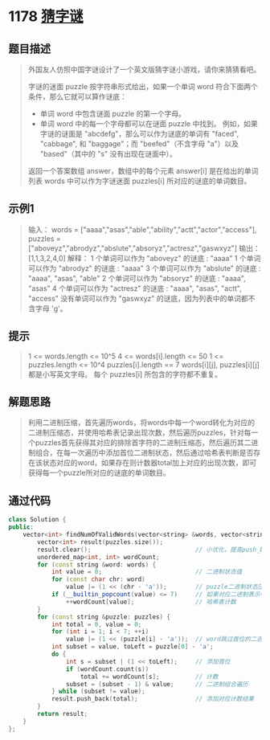 # 1178 [猜字谜](https://leetcode-cn.com/problems/number-of-valid-words-for-each-puzzle/)

## 题目描述

> 外国友人仿照中国字谜设计了一个英文版猜字谜小游戏，请你来猜猜看吧。
>
> 字谜的迷面 puzzle 按字符串形式给出，如果一个单词 word 符合下面两个条件，那么它就可以算作谜底：
>
> - 单词 word 中包含谜面 puzzle 的第一个字母。
> - 单词 word 中的每一个字母都可以在谜面 puzzle 中找到。
>     例如，如果字谜的谜面是 "abcdefg"，那么可以作为谜底的单词有 "faced", "cabbage", 和 "baggage"；而 "beefed"（不含字母 "a"）以及 "based"（其中的 "s" 没有出现在谜面中）。
>
> 返回一个答案数组 answer，数组中的每个元素 answer[i] 是在给出的单词列表 words 中可以作为字谜迷面 puzzles[i] 所对应的谜底的单词数目。
>

## 示例1

> 输入：
> words = ["aaaa","asas","able","ability","actt","actor","access"], 
> puzzles = ["aboveyz","abrodyz","abslute","absoryz","actresz","gaswxyz"]
> 输出：[1,1,3,2,4,0]
> 解释：
> 1 个单词可以作为 "aboveyz" 的谜底 : "aaaa" 
> 1 个单词可以作为 "abrodyz" 的谜底 : "aaaa"
> 3 个单词可以作为 "abslute" 的谜底 : "aaaa", "asas", "able"
> 2 个单词可以作为 "absoryz" 的谜底 : "aaaa", "asas"
> 4 个单词可以作为 "actresz" 的谜底 : "aaaa", "asas", "actt", "access"
> 没有单词可以作为 "gaswxyz" 的谜底，因为列表中的单词都不含字母 'g'。

## 提示

>1 <= words.length <= 10^5
>4 <= words[i].length <= 50
>1 <= puzzles.length <= 10^4
>puzzles[i].length == 7
>words[i][j], puzzles[i][j] 都是小写英文字母。
>每个 puzzles[i] 所包含的字符都不重复。

## 解题思路

>利用二进制压缩，首先遍历words，将words中每一个word转化为对应的二进制压缩态，并使用哈希表记录出现次数，然后遍历puzzles，针对每一个puzzles首先获得其对应的排除首字符的二进制压缩态，然后遍历其二进制组合，在每一次遍历中添加首位二进制状态，然后通过哈希表判断是否存在该状态对应的word，如果存在则计数器total加上对应的出现次数，即可获得每一个puzzle所对应的谜底的单词数目。

## 通过代码

```cpp
class Solution {
public:
    vector<int> findNumOfValidWords(vector<string> &words, vector<string> &puzzles) {
        vector<int> result(puzzles.size());
        result.clear();                             // 小优化，提高push_back效率
        unordered_map<int, int> wordCount;
        for (const string &word: words) {
            int value = 0;                          // 二进制状态值
            for (const char chr: word)
                value |= (1 << (chr - 'a'));        // puzzle二进制状态压缩
            if (__builtin_popcount(value) <= 7)     // 如果对应二进制表示中1的数量大于7，没有必要加入哈希表中
                ++wordCount[value];                 // 哈希表计数
        }
        for (const string &puzzle: puzzles) {
            int total = 0, value = 0;
            for (int i = 1; i < 7; ++i)
                value |= (1 << (puzzle[i] - 'a'));  // word跳过首位的二进制状态压缩
            int subset = value, toLeft = puzzle[0] - 'a';
            do {
                int s = subset | (1 << toLeft);     // 添加首位
                if (wordCount.count(s))
                    total += wordCount[s];          // 计数
                subset = (subset - 1) & value;      // 二进制组合遍历
            } while (subset != value);
            result.push_back(total);                // 添加对应计数结果
        }
        return result;
    }
};
```

